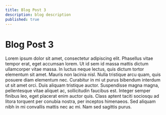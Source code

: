 ```yaml
---
title: Blog Post 3
description: blog description
published: true
---
```


# Blog Post 3

Lorem ipsum dolor sit amet, consectetur adipiscing elit. Phasellus vitae tempor erat, eget accumsan lorem. Ut id sem id massa mattis dictum ullamcorper vitae massa. In luctus neque lectus, quis dictum tortor elementum sit amet. Mauris non lacinia nisl. Nulla tristique arcu quam, quis posuere diam elementum nec. Curabitur in mi ut purus bibendum interdum ut sit amet orci. Duis aliquam tristique auctor. Suspendisse magna magna, pellentesque vitae aliquet ac, sollicitudin faucibus est. Integer semper finibus leo, eget placerat enim auctor quis. Class aptent taciti sociosqu ad litora torquent per conubia nostra, per inceptos himenaeos. Sed aliquam nibh in mi convallis mattis nec ac mi. Nam sed sagittis purus.